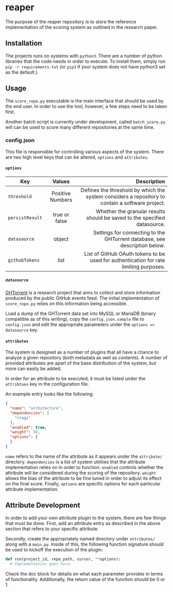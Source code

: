 # reaper

The purpose of the reaper repository is to store the reference
implementation of the scoring system as outlined in the research paper.

## Installation

The projects runs on systems with `python3`. There are a number of python
libraries that the code needs in order to execute. To install them, simply run
`pip -r requirements.txt` (or `pip3` if your system does not have python3 set
as the default.)

## Usage

The `score_repo.py` executable is the main interface that should be used by the
end user. In order to use the tool, however, a few steps need to be taken first.

Another batch script is currently under development, called `batch_score.py`
will can be used to score many different repositories at the same time.

### config.json

This file is responsible for controlling various aspects of the system. There
are two high level keys that can be altered, `options` and `attributes`.

#### `options`

| Key | Values | Description |
| --- |:------:| -----------:|
| `threshold` | Positive Numbers | Defines the threshold by which the system considers a repository to contain a software project. |
| `persistResult` | true or false | Whether the granular results should be saved to the specified datasource. |
| `datasource` | object | Settings for connecting to the GHTorrent database, see description below. |
| `githubTokens` | list | List of GitHub OAuth tokens to be used for authentication for rate limiting purposes. |

##### `datasource`

[GHTorrent](http://ghtorrent.org/) is a research project that aims to collect
and store information produced by the public GitHub events feed. The initial
implementation of `score_repo.py` relies on this information being accessible.

Load a dump of the GHTorrent data set into MySQL or MariaDB (binary compatible
as of this writing), copy the `config.json.sample` file to `config.json` and
edit the appropriate parameters under the `options => datasource` key.

#### `attributes`

The system is designed as a number of plugins that all have a chance to analyze
a given repository (both metadata as well as contents). A number of provided
attributes are apart of the base distribution of the system, but more can easily
be added.

In order for an attribute to be executed, it must be listed under the
`attribtues` key in the configuration file.

An example entry looks like the following:

```json
{
  "name": "architecture",
  "dependencies": [
    "ctags"
  ],
  "enabled": true,
  "weight": 50,
  "options": {
  }
}
```

`name` refers to the name of the attribute as it appears under the `attribute/`
directory. `dependencies` is a list of system utilities that the attribute
implementation relies on in order to function. `enabled` controls whether the
attribute will be considered during the scoring of the repository. `weight`
allows the bias of the attribute to be fine tuned in order to adjust its effect
on the final score. Finally, `options` are specific options for each particular
attribute implementation.

## Attribute Development

In order to add your own attribute plugin to the system, there are few things
that must be done. First, add an attribute entry as described in the above
section that refers to your specific attribute.

Secondly, create the appropriately named directory under `attributes/` along
with a `main.py`. Inside of this, the following function signature should be
used to kickoff the execution of the plugin:

```python
def run(project_id, repo_path, cursor, **options):
  # Implementation goes here.
```

Check the doc block for details on what each parameter provides in terms of
functionality. Additionally, the return value of the function should be 0 or 1.
